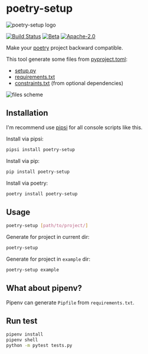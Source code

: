 # poetry-setup

![poetry-setup logo](assets/logo.png)

[![Build Status](https://travis-ci.org/orsinium/poetry-setup.svg?branch=master)](https://travis-ci.org/orsinium/poetry-setup) [![Beta](https://img.shields.io/pypi/status/poetry-setup.svg)](https://pypi.org/project/poetry-setup/) [![Apache-2.0](https://img.shields.io/github/license/orsinium/poetry-setup.svg)](https://github.com/orsinium/poetry-setup/blob/master/LICENSE)


Make your [poetry](https://poetry.eustace.io/) project backward compatible.

This tool generate some files from [pyproject.toml](https://poetry.eustace.io/docs/pyproject/):
* [setup.py](https://packaging.python.org/tutorials/packaging-projects/#creating-setup-py)
* [requirements.txt](https://pip.pypa.io/en/stable/user_guide/#requirements-files)
* [constraints.txt](https://pip.pypa.io/en/stable/user_guide/#constraints-files) (from optional dependencies)

![files scheme](assets/scheme.png)

## Installation

I'm recommend use [pipsi](https://github.com/mitsuhiko/pipsi) for all console scripts like this.

Install via pipsi:

```bash
pipsi install poetry-setup
```

Install via pip:

```bash
pip install poetry-setup
```

Install via poetry:

```bash
poetry install poetry-setup
```


## Usage

```bash
poetry-setup [path/to/project/]
```

Generate for project in current dir:

```bash
poetry-setup
```

Generate for project in `example` dir:

```bash
poetry-setup example
```

## What about pipenv?

Pipenv can generate `Pipfile` from `requirements.txt`.

## Run test

```bash
pipenv install
pipenv shell
python -m pytest tests.py
```
